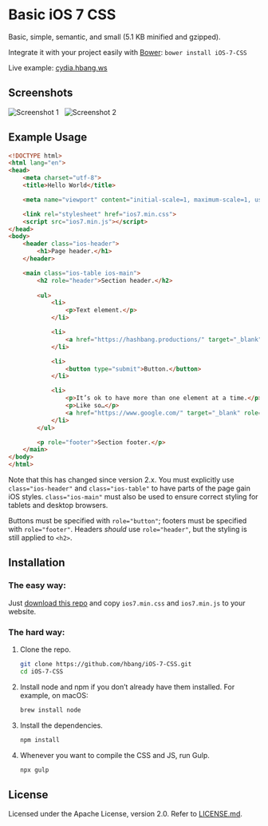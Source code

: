 # Basic iOS 7 CSS
Basic, simple, semantic, and small (5.1 KB minified and gzipped).

Integrate it with your project easily with [Bower](https://bower.io/): `bower install iOS-7-CSS`

Live example: [cydia.hbang.ws](https://cydia.hbang.ws/depiction/ws.hbang.typestatus2/)

## Screenshots
![Screenshot 1](https://i.imgur.com/XOKfDs3.png) &nbsp; ![Screenshot 2](https://i.imgur.com/5qAYSyl.png)

## Example Usage
```html
<!DOCTYPE html>
<html lang="en">
<head>
	<meta charset="utf-8">
	<title>Hello World</title>

	<meta name="viewport" content="initial-scale=1, maximum-scale=1, user-scalable=0">

	<link rel="stylesheet" href="ios7.min.css">
	<script src="ios7.min.js"></script>
</head>
<body>
	<header class="ios-header">
		<h1>Page header.</h1>
	</header>

	<main class="ios-table ios-main">
		<h2 role="header">Section header.</h2>
		
		<ul>
			<li>
				<p>Text element.</p>
			</li>

			<li>
				<a href="https://hashbang.productions/" target="_blank" role="button">Link.</a>
			</li>

			<li>
				<button type="submit">Button.</button>
			</li>

			<li>
				<p>It’s ok to have more than one element at a time.</p>
				<p>Like so…</p>
				<a href="https://www.google.com/" target="_blank" role="button">But you should probably only use that with multiple paragraphs.</a>
			</li>
		</ul>

		<p role="footer">Section footer.</p>
	</main>
</body>
</html>
```

Note that this has changed since version 2.x. You must explicitly use `class="ios-header"` and `class="ios-table"` to have parts of the page gain iOS styles. `class="ios-main"` must also be used to ensure correct styling for tablets and desktop browsers.

Buttons must be specified with `role="button"`; footers must be specified with `role="footer"`. Headers *should* use `role="header"`, but the styling is still applied to `<h2>`.

## Installation
### The easy way:
Just [download this repo](https://github.com/hbang/iOS-7-CSS/archive/master.zip) and copy `ios7.min.css` and `ios7.min.js` to your website.

### The hard way:
1. Clone the repo.  
   ```bash
   git clone https://github.com/hbang/iOS-7-CSS.git
   cd iOS-7-CSS
   ```
2. Install node and npm if you don’t already have them installed. For example, on macOS:  
   ```bash
   brew install node
   ```
3. Install the dependencies.  
   ```bash
   npm install
   ```
4. Whenever you want to compile the CSS and JS, run Gulp.  
   ```bash
   npx gulp
   ```


## License
Licensed under the Apache License, version 2.0. Refer to [LICENSE.md](LICENSE.md).
